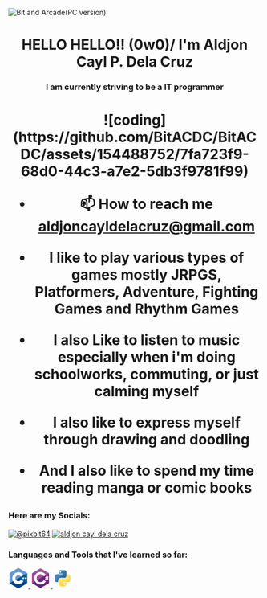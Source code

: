 ![Bit and Arcade(PC version)](https://github.com/BitACDC/BitACDC/assets/154488752/28119f98-8526-4d69-8db3-9fed93302065)
<h1 align="center">HELLO HELLO!! (0w0)/ I'm Aldjon Cayl P. Dela Cruz</h1>
<h3 align="center">I am currently striving to be a IT programmer</h3>

<h1 align="center">![coding](https://github.com/BitACDC/BitACDC/assets/154488752/7fa723f9-68d0-44c3-a7e2-5db3f9781f99)

- 📫 How to reach me **aldjoncayldelacruz@gmail.com**

- **I like to play various types of games mostly JRPGS, Platformers, Adventure, Fighting Games and Rhythm Games**
- **I also Like to listen to music especially when i'm doing schoolworks, commuting, or just calming myself**
- **I also like to express myself through drawing and doodling**
- **And I also like to spend my time reading manga or comic books**

<h3 align="left">Here are my Socials:</h3>
<p align="left">
<a href="https://twitter.com/@pixbit64" target="blank"><img align="center" src="https://raw.githubusercontent.com/rahuldkjain/github-profile-readme-generator/master/src/images/icons/Social/twitter.svg" alt="@pixbit64" height="30" width="40" /></a>
<a href="https://fb.com/aldjon cayl dela cruz" target="blank"><img align="center" src="https://raw.githubusercontent.com/rahuldkjain/github-profile-readme-generator/master/src/images/icons/Social/facebook.svg" alt="aldjon cayl dela cruz" height="30" width="40" /></a>
</p>

<h3 align="left">Languages and Tools that I've learned so far:</h3>
<p align="left"> <a href="https://www.w3schools.com/cpp/" target="_blank" rel="noreferrer"> <img src="https://raw.githubusercontent.com/devicons/devicon/master/icons/cplusplus/cplusplus-original.svg" alt="cplusplus" width="40" height="40"/> </a> <a href="https://www.w3schools.com/cs/" target="_blank" rel="noreferrer"> <img src="https://raw.githubusercontent.com/devicons/devicon/master/icons/csharp/csharp-original.svg" alt="csharp" width="40" height="40"/> </a> <a href="https://www.python.org" target="_blank" rel="noreferrer"> <img src="https://raw.githubusercontent.com/devicons/devicon/master/icons/python/python-original.svg" alt="python" width="40" height="40"/> </a> </p>
